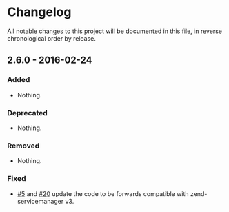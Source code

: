 # Changelog

All notable changes to this project will be documented in this file, in reverse chronological order by release.

## 2.6.0 - 2016-02-24

### Added

- Nothing.

### Deprecated

- Nothing.

### Removed

- Nothing.

### Fixed

- [#5](https://github.com/zendframework/zend-navigation/pull/5) and
  [#20](https://github.com/zendframework/zend-navigation/pull/20) update the
  code to be forwards compatible with zend-servicemanager v3.
